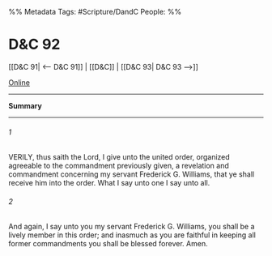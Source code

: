%% Metadata
Tags: #Scripture/DandC
People: 
%%
# D&C 92
[[D&C 91| <-- D&C 91]] | [[D&C]] | [[D&C 93| D&C 93 -->]]

[Online](https://churchofjesuschrist.org/study/scriptures/dc-testament/dc/92?lang=eng)

---
__Summary__



---
###### 1
VERILY, thus saith the Lord, I give unto the united order, organized agreeable to the commandment previously given, a revelation and commandment concerning my servant Frederick G. Williams, that ye shall receive him into the order. What I say unto one I say unto all.
###### 2
And again, I say unto you my servant Frederick G. Williams, you shall be a lively member in this order; and inasmuch as you are faithful in keeping all former commandments you shall be blessed forever. Amen.





